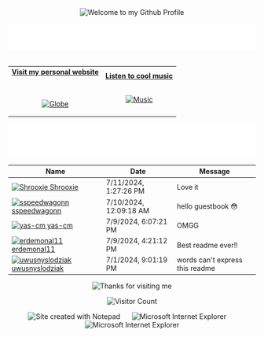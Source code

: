 <!-- "Hero" Header -->
<div align="center">
  <img src="https://github.com/BrunnerLivio/brunnerlivio/blob/master/images/welcome.png?raw=true" style="max-width: 100%;" alt="Welcome to my Github Profile" />
  <br />
  <br />
  <img height="50" alt="My Name is Livio and I like Node.js" src="images/personal_note.svg" />
  <br />
  <br />

</div>

<!-- Social -->
<table width="100%" align="center">
<tr>
<td align="center">
<a href="https://brunnerliv.io">
<strong>Visit my personal website </strong>
<br />
<br />
<br />

<p>

<img alt="Globe" height="80" src="images/globe.gif">
</a>
</p>

</td>


<td align="center">
<a href="https://www.youtube.com/watch?v=3YxaaGgTQYM&ab_channel=EvanescenceVEVO">
<strong>Listen to cool music</strong>
<br />
<br />


<p>
<img height="100" alt="Music" src="images/music.gif"> 
</a>
</p>

</td>
</tr>
</table>

<div align="center">
<a href="https://github.com/BrunnerLivio/brunnerlivio/issues/62#issuecomment-new"><img src="images/guestbook.svg"></a> 
</div>

<!-- Guestbook -->
| Name | Date | Message |
|---|---|---|
| <a href="https://github.com/Shrooxie"><img width="24" src="https://avatars.githubusercontent.com/u/121855012?s=24&u=0836a860c109632575e27a58b5d61e894d2776a0&v=4" alt="Shrooxie" /> Shrooxie</a> |7/11/2024, 1:27:26 PM|Love it|
| <a href="https://github.com/sspeedwagonn"><img width="24" src="https://avatars.githubusercontent.com/u/114622338?s=24&u=6baf298d50f0da9a0cbbb335afe848f5aac1e1b8&v=4" alt="sspeedwagonn" /> sspeedwagonn</a> |7/10/2024, 12:09:18 AM|hello guestbook 😳|
| <a href="https://github.com/yas-cm"><img width="24" src="https://avatars.githubusercontent.com/u/138698763?s=24&u=1afce10d3cdcf2da939f32fb81e23852075a8350&v=4" alt="yas-cm" /> yas-cm</a> |7/9/2024, 6:07:21 PM|OMGG|
| <a href="https://github.com/erdemonal11"><img width="24" src="https://avatars.githubusercontent.com/u/137915983?s=24&u=20f8d4da0f58ffafb502754b6e28e8c3e07d02ab&v=4" alt="erdemonal11" /> erdemonal11</a> |7/9/2024, 4:21:12 PM|Best readme ever!!|
| <a href="https://github.com/uwusnyslodziak"><img width="24" src="https://avatars.githubusercontent.com/u/142937950?s=24&u=1a57fca59080306bf114c339ca34828d687d8e3e&v=4" alt="uwusnyslodziak" /> uwusnyslodziak</a> |7/1/2024, 9:01:19 PM|words can't express this readme|
<!-- /Guestbook -->

<!-- Footer -->

<div align="center">

<img height="120" alt="Thanks for visiting me" width="100%" src="https://raw.githubusercontent.com/BrunnerLivio/brunnerlivio/master/images/marquee.svg" />
<br />

![Visitor Count](https://profile-counter.glitch.me/brunnerlivio/count.svg)


<img src="https://raw.githubusercontent.com/BrunnerLivio/brunnerlivio/master/images/notepad.gif" alt="Site created with Notepad" height="30" />
<!-- "margin-right: whatever;" -->
<span>&nbsp;&nbsp;&nbsp;&nbsp;</span>  
<img src="https://raw.githubusercontent.com/BrunnerLivio/brunnerlivio/master/images/ie_logo.gif" alt="Microsoft Internet Explorer" />
<span>&nbsp;&nbsp;&nbsp;&nbsp;</span>  
<img src="https://raw.githubusercontent.com/BrunnerLivio/brunnerlivio/master/images/noframes.gif" alt="Microsoft Internet Explorer" />

</div>
